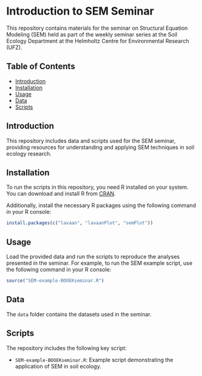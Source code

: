 # Introduction to SEM Seminar

This repository contains materials for the seminar on Structural Equation Modeling (SEM) held as part of the weekly seminar series at the Soil Ecology Department at the Helmholtz Centre for Environmental Research (UFZ).

## Table of Contents

- [Introduction](#introduction)
- [Installation](#installation)
- [Usage](#usage)
- [Data](#data)
- [Scripts](#scripts)

## Introduction

This repository includes data and scripts used for the SEM seminar, providing resources for understanding and applying SEM techniques in soil ecology research.

## Installation

To run the scripts in this repository, you need R installed on your system. You can download and install R from [CRAN](https://cran.r-project.org/).

Additionally, install the necessary R packages using the following command in your R console:

```R
install.packages(c("lavaan", "lavaanPlot", "semPlot"))
```

## Usage

Load the provided data and run the scripts to reproduce the analyses presented in the seminar. For example, to run the SEM example script, use the following command in your R console:

```R
source("SEM-example-BOOEKseminar.R")
```

## Data

The `data` folder contains the datasets used in the seminar. 
## Scripts

The repository includes the following key script:

- `SEM-example-BOOEKseminar.R`: Example script demonstrating the application of SEM in soil ecology.


